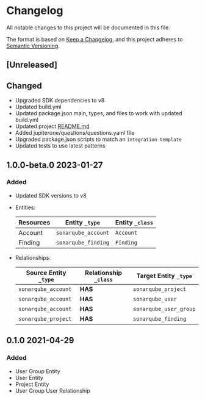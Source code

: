 # Changelog

All notable changes to this project will be documented in this file.

The format is based on [Keep a Changelog](https://keepachangelog.com/en/1.0.0/),
and this project adheres to
[Semantic Versioning](https://semver.org/spec/v2.0.0.html).

## [Unreleased]

## Changed

- Upgraded SDK dependencies to v8
- Updated build.yml
- Updated package.json main, types, and files to work with updated build.yml
- Updated project [README.md](http://README.md '‌')
- Added jupiterone/questions/questions.yaml file
- Upgraded package.json scripts to match an `integration-template`
- Updated tests to use latest patterns

## 1.0.0-beta.0 2023-01-27

### Added

- Updated SDK versions to v8

- Entities:

  | Resources | Entity `_type`      | Entity `_class` |
  | --------- | ------------------- | --------------- |
  | Account   | `sonarqube_account` | `Account`       |
  | Finding   | `sonarqube_finding` | `Finding`       |

- Relationships:

  | Source Entity `_type` | Relationship `_class` | Target Entity `_type`  |
  | --------------------- | --------------------- | ---------------------- |
  | `sonarqube_account`   | **HAS**               | `sonarqube_project`    |
  | `sonarqube_account`   | **HAS**               | `sonarqube_user`       |
  | `sonarqube_account`   | **HAS**               | `sonarqube_user_group` |
  | `sonarqube_project`   | **HAS**               | `sonarqube_finding`    |

## 0.1.0 2021-04-29

### Added

- User Group Entity
- User Entity
- Project Entity
- User Group User Relationship
